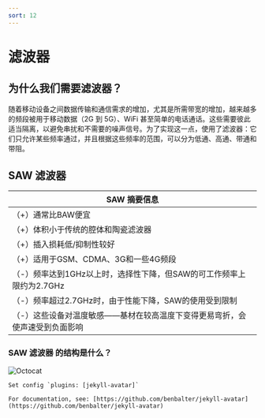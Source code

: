 ```yaml
---
sort: 12
---
```


# 滤波器

## 为什么我们需要滤波器？

 随着移动设备之间数据传输和通信需求的增加，尤其是所需带宽的增加，越来越多的频段被用于移动数据（2G 到 5G）、WiFi 甚至简单的电话通话。这些需要彼此适当隔离，以避免串扰和不需要的噪声信号。为了实现这一点，使用了滤波器：它们只允许某些频率通过，并且根据这些频率的范围，可以分为低通、高通、带通和带阻。

## SAW 滤波器
| SAW 摘要信息  															  |
| --------------------------------------------------------------------------- | 
| （+）通常比BAW便宜														  |
| （+）体积小于传统的腔体和陶瓷滤波器										  | 
| （+）插入损耗低/抑制性较好 								                  | 
| （+）适用于GSM、CDMA、3G和一些4G频段								          |
| （-）频率达到1GHz以上时，选择性下降，但SAW的可工作频率上限约为2.7GHz 	      | 
| （-）频率超过2.7GHz时，由于性能下降，SAW的使用受到限制   					  | 
| （-）这些设备对温度敏感——基材在较高温度下变得更易弯折，会使声速受到负面影响 | 

### SAW 滤波器 的结构是什么？
![Octocat](https://pic2.zhimg.com/v2-66a7e52176d9c3f42f5aef50a095d3ce_1440w.jpg?source=172ae18b)
```tip
Set config `plugins: [jekyll-avatar]`

For documentation, see: [https://github.com/benbalter/jekyll-avatar](https://github.com/benbalter/jekyll-avatar)
```